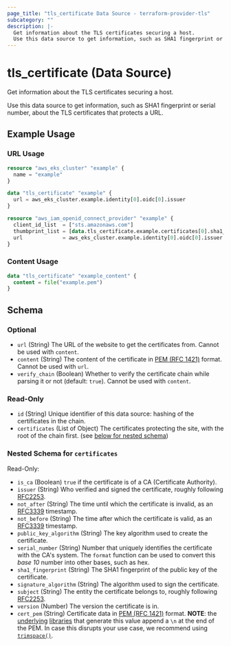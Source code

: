 ```yaml
---
page_title: "tls_certificate Data Source - terraform-provider-tls"
subcategory: ""
description: |-
  Get information about the TLS certificates securing a host.
  Use this data source to get information, such as SHA1 fingerprint or serial number, about the TLS certificates that protects a URL.
---
```


# tls_certificate (Data Source)

Get information about the TLS certificates securing a host.

Use this data source to get information, such as SHA1 fingerprint or serial number, about the TLS certificates that protects a URL.

## Example Usage

### URL Usage
```terraform
resource "aws_eks_cluster" "example" {
  name = "example"
}

data "tls_certificate" "example" {
  url = aws_eks_cluster.example.identity[0].oidc[0].issuer
}

resource "aws_iam_openid_connect_provider" "example" {
  client_id_list  = ["sts.amazonaws.com"]
  thumbprint_list = [data.tls_certificate.example.certificates[0].sha1_fingerprint]
  url             = aws_eks_cluster.example.identity[0].oidc[0].issuer
}
```

### Content Usage
```terraform
data "tls_certificate" "example_content" {
  content = file("example.pem")
}
```

<!-- 
    Schema ORIGINALLY generated by tfplugindocs,
    then manually tweaked to circumvent current limitations.

    This should be revisited, once https://github.com/hashicorp/terraform-plugin-docs/issues/66 is resolved.
-->
## Schema

### Optional

- `url` (String) The URL of the website to get the certificates from. Cannot be used with `content`.
- `content` (String) The content of the certificate in [PEM (RFC 1421)](https://datatracker.ietf.org/doc/html/rfc1421) format. Cannot be used with `url`.
- `verify_chain` (Boolean) Whether to verify the certificate chain while parsing it or not (default: `true`). Cannot be used with `content`.

### Read-Only

- `id` (String) Unique identifier of this data source: hashing of the certificates in the chain.
- `certificates` (List of Object) The certificates protecting the site, with the root of the chain first. (see [below for nested schema](#nestedatt--certificates))

<a id="nestedatt--certificates"></a>
### Nested Schema for `certificates`

Read-Only:

- `is_ca` (Boolean) `true` if the certificate is of a CA (Certificate Authority).
- `issuer` (String) Who verified and signed the certificate, roughly following [RFC2253](https://tools.ietf.org/html/rfc2253).
- `not_after` (String) The time until which the certificate is invalid, as an [RFC3339](https://tools.ietf.org/html/rfc3339) timestamp.
- `not_before` (String) The time after which the certificate is valid, as an [RFC3339](https://tools.ietf.org/html/rfc3339) timestamp.
- `public_key_algorithm` (String) The key algorithm used to create the certificate.
- `serial_number` (String) Number that uniquely identifies the certificate with the CA's system.
  The `format` function can be used to convert this _base 10_ number into other bases, such as hex.
- `sha1_fingerprint` (String) The SHA1 fingerprint of the public key of the certificate.
- `signature_algorithm` (String) The algorithm used to sign the certificate.
- `subject` (String) The entity the certificate belongs to, roughly following [RFC2253](https://tools.ietf.org/html/rfc2253).
- `version` (Number) The version the certificate is in.
- `cert_pem` (String) Certificate data in [PEM (RFC 1421)](https://datatracker.ietf.org/doc/html/rfc1421) format. **NOTE**: the [underlying](https://pkg.go.dev/encoding/pem#Encode) [libraries](https://pkg.go.dev/golang.org/x/crypto/ssh#MarshalAuthorizedKey) that generate this value append a `\n` at the end of the PEM. In case this disrupts your use case, we recommend using [`trimspace()`](https://www.terraform.io/language/functions/trimspace).


